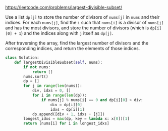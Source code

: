 <https://leetcode.com/problems/largest-divisible-subset/>

Use a list `dp[j]` to store the number of divisors of `nums[j]` in `nums` and their indices. For each `nums[j]`, find the `i` such that `nums[i]` is a divisor of `nums[j]` and has the most divisors, and store the number of divisors (which is `dp[i][0] + 1`) and the indices along with `j` itself as `dp[j]`.

After traversing the array, find the largest number of divisors and the corresponding indices, and return the elements of those indices.

```python
class Solution:
    def largestDivisibleSubset(self, nums):
        if not nums:
            return []
        nums.sort()
        dp = []
        for j in range(len(nums)):
            div, idxs = 0, []
            for i in range(len(dp)):
                if nums[j] % nums[i] == 0 and dp[i][0] > div:
                    div = dp[i][0]
                    idxs = dp[i][1]
            dp.append([div + 1, idxs + [j]])
        longest_idxs = max(dp, key = lambda x: x[0])[1]
        return [nums[i] for i in longest_idxs]
```



